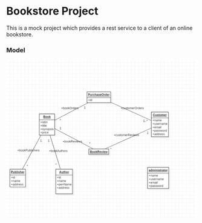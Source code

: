 # Bookstore Project

This is a mock project which provides a rest service to a client of an online bookstore.


<h3>Model</h3>
<a><img src="https://github.com/nganga-anaene/web-projects/blob/master/bookstore/bookstore%20simple%20model.png"></a>
